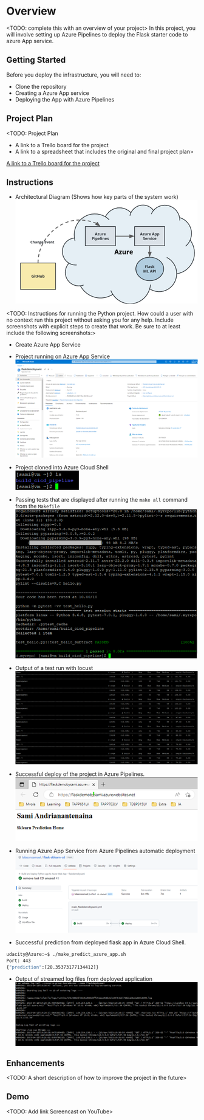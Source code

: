 # Overview

<TODO: complete this with an overview of your project>
In this project, you will involve setting up Azure Pipelines to deploy the Flask starter code to azure App service.

## Getting Started
Before you deploy the infrastructure, you will need to:
* Clone the repository
* Creating a Azure App service
* Deploying the App with Azure Pipelines

## Project Plan
<TODO: Project Plan

* A link to a Trello board for the project
* A link to a spreadsheet that includes the original and final project plan>

[A link to a Trello board for the project](https://trello.com/invite/b/wbrvZFhJ/ATTI80aceba5e4e85513d2f1211ecbde8fe33B171EC7/azure-app-service)

## Instructions

* Architectural Diagram (Shows how key parts of the system work)
![](images/archi.png)

<TODO:  Instructions for running the Python project.  How could a user with no context run this project without asking you for any help.  Include screenshots with explicit steps to create that work. Be sure to at least include the following screenshots:>
* Create Azure App Service

* Project running on Azure App Service
![](images/azureappservice.png)

* Project cloned into Azure Cloud Shell <br>
 ![](images/clone_repo.png)

* Passing tests that are displayed after running the `make all` command from the `Makefile`
![](images/make_test.png)

* Output of a test run with locust
![](images/locust_test.png)

* Successful deploy of the project in Azure Pipelines.
![](images/app_service_deployed.png)


* Running Azure App Service from Azure Pipelines automatic deployment
![](images/github_action.png)

* Successful prediction from deployed flask app in Azure Cloud Shell.
```bash
udacity@Azure:~$ ./make_predict_azure_app.sh
Port: 443
{"prediction":[20.35373177134412]}
```

* Output of streamed log files from deployed application
![](images/logging_stream.png)

## Enhancements

<TODO: A short description of how to improve the project in the future>

## Demo 

<TODO: Add link Screencast on YouTube>


